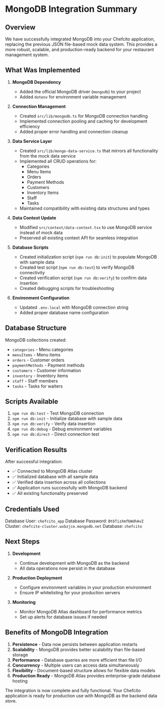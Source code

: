 # MongoDB Integration Summary

## Overview

We have successfully integrated MongoDB into your Chefcito application, replacing the previous JSON file-based mock data system. This provides a more robust, scalable, and production-ready backend for your restaurant management system.

## What Was Implemented

1. **MongoDB Dependency**
   - Added the official MongoDB driver (`mongodb`) to your project
   - Added `dotenv` for environment variable management

2. **Connection Management**
   - Created `src/lib/mongodb.ts` for MongoDB connection handling
   - Implemented connection pooling and caching for development efficiency
   - Added proper error handling and connection cleanup

3. **Data Service Layer**
   - Created `src/lib/mongo-data-service.ts` that mirrors all functionality from the mock data service
   - Implemented all CRUD operations for:
     - Categories
     - Menu Items
     - Orders
     - Payment Methods
     - Customers
     - Inventory Items
     - Staff
     - Tasks
   - Maintained compatibility with existing data structures and types

4. **Data Context Update**
   - Modified `src/context/data-context.tsx` to use MongoDB service instead of mock data
   - Preserved all existing context API for seamless integration

5. **Database Scripts**
   - Created initialization script (`npm run db:init`) to populate MongoDB with sample data
   - Created test script (`npm run db:test`) to verify MongoDB connectivity
   - Created verification script (`npm run db:verify`) to confirm data insertion
   - Created debugging scripts for troubleshooting

6. **Environment Configuration**
   - Updated `.env.local` with MongoDB connection string
   - Added proper database name configuration

## Database Structure

MongoDB collections created:
- `categories` - Menu categories
- `menuItems` - Menu items
- `orders` - Customer orders
- `paymentMethods` - Payment methods
- `customers` - Customer information
- `inventory` - Inventory items
- `staff` - Staff members
- `tasks` - Tasks for waiters

## Scripts Available

1. `npm run db:test` - Test MongoDB connection
2. `npm run db:init` - Initialize database with sample data
3. `npm run db:verify` - Verify data insertion
4. `npm run db:debug` - Debug environment variables
5. `npm run db:direct` - Direct connection test

## Verification Results

After successful integration:
- ✅ Connected to MongoDB Atlas cluster
- ✅ Initialized database with all sample data
- ✅ Verified data insertion across all collections
- ✅ Application runs successfully with MongoDB backend
- ✅ All existing functionality preserved

## Credentials Used

Database User: `chefcito_app`
Database Password: `BtbTizXmfbWdhAvZ`
Cluster: `chefcito-cluster.wxbzjce.mongodb.net`
Database: `chefcito`

## Next Steps

1. **Development**
   - Continue development with MongoDB as the backend
   - All data operations now persist in the database

2. **Production Deployment**
   - Configure environment variables in your production environment
   - Ensure IP whitelisting for your production servers

3. **Monitoring**
   - Monitor MongoDB Atlas dashboard for performance metrics
   - Set up alerts for database issues if needed

## Benefits of MongoDB Integration

1. **Persistence** - Data now persists between application restarts
2. **Scalability** - MongoDB provides better scalability than file-based storage
3. **Performance** - Database queries are more efficient than file I/O
4. **Concurrency** - Multiple users can access data simultaneously
5. **Flexibility** - Document-based structure allows for flexible data models
6. **Production Ready** - MongoDB Atlas provides enterprise-grade database hosting

The integration is now complete and fully functional. Your Chefcito application is ready for production use with MongoDB as the backend data store.